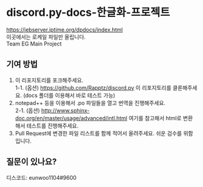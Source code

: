 # discord.py-docs-한글화-프로젝트
https://jebserver.iptime.org/dpdocs/index.html  
이곳에서는 로케일 파일만 올립니다.  
Team EG Main Project  

## 기여 방법
1. 이 리포지토리를 포크해주세요.  
1-1. (옵션) https://github.com/Rapptz/discord.py 이 리포지토리를 클론해주세요. (docs 폴더를 이용해서 바로 테스트 가능)  
2. notepad++ 등을 이용해서 .po 파일들을 열고 번역을 진행해주세요.  
2-1. (옵션) http://www.sphinx-doc.org/en/master/usage/advanced/intl.html 여기를 참고해서 html로 변환해서 테스트를 진행해주세요.  
3. Pull Request에 변경한 파일 리스트를 함께 적어서 올려주세요. 쉬운 검수를 위함입니다.  

## 질문이 있나요?
디스코드: eunwoo1104#9600
